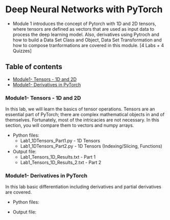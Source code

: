 # Deep Neural Networks with PyTorch

* Module 1 introduces the concept of Pytorch with 1D and 2D tensors, where tensors are defined as vectors that are used as input data to process the deep learning model. Also, derivatives using Pytroch and how to build a Data Set Class and Object, Data Set Transformation and how to compose tranformations are covered in this module. [4 Labs + 4 Quizzes]

## Table of contents
* [Module1- Tensors - 1D and 2D](#module1-tensors-1Dand2D)
* [Module1- Derivatives in PyTorch](#module1-derivatives-in-pyTorch)

### Module1- Tensors - 1D and 2D

In this lab, we will learn the basics of tensor operations. Tensors are an essential part of PyTorch; there are complex mathematical objects in and of themselves. Fortunately, most of the intricacies are not necessary. In this section, you will compare them to vectors and numpy arrays.

* Python files: 
  * Lab1_1DTensors_Part1.py - 1D Tensors
  * Lab1_1DTensors_Part2.py - 1D Tensors (Indexing/Slicing, Functions)
* Output file: 
  * Lab1_Tensors_1D_Results.txt - Part 1
  * Lab1_Tensors_1D_Results_2.txt - Part 2

### Module1- Derivatives in PyTorch

In this lab basic differentiation including derivatives and partial derivatives are covered. 

* Python files: 

* Output file: 
